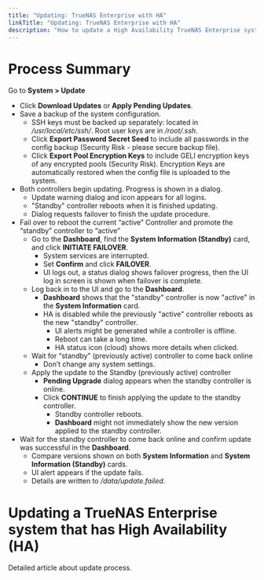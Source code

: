 ```yaml
---
title: "Updating: TrueNAS Enterprise with HA"
linkTitle: "Updating: TrueNAS Enterprise with HA"
description: "How to update a High Availability TrueNAS Enterprise system"
---
```


# Process Summary

Go to **System > Update**

  * Click **Download Updates** or **Apply Pending Updates**.
  * Save a backup of the system configuration.
    * SSH keys must be backed up separately: located in */usr/local/etc/ssh/*. Root user keys are in */root/.ssh*.
    * Click **Export Password Secret Seed** to include all passwords in the config backup (Security Risk - please secure backup file).
    * Click **Export Pool Encryption Keys** to include GELI encryption keys of any encrypted pools (Security Risk). Encryption Keys are automatically restored when the config file is uploaded to the system.
  * Both controllers begin updating. Progress is shown in a dialog.
    * Update warning dialog and icon appears for all logins.
    * "Standby" controller reboots when it is finished updating.
    * Dialog requests failover to finish the update procedure.
  * Fail over to reboot the current “active” Controller and promote the “standby” controller to “active”
    * Go to the **Dashboard**, find the **System Information (Standby)** card, and click **INITIATE FAILOVER**.
      * System services are interrupted.
      * Set **Confirm** and click **FAILOVER**.
      * UI logs out, a status dialog shows failover progress, then the UI log in screen is shown when failover is complete.
    * Log back in to the UI and go to the **Dashboard**.
      * **Dashboard** shows that the "standby" controller is now "active" in the **System Information** card.
      * HA is disabled while the previously "active" controller reboots as the new "standby" controller.
        * UI alerts might be generated while a controller is offline.
        * Reboot can take a long time.
        * HA status icon (cloud) shows more details when clicked.
    * Wait for “standby” (previously active) controller to come back online
      * Don’t change any system settings.
    * Apply the update to the Standby (previously active) controller
      * **Pending Upgrade** dialog appears when the standby controller is online.
      * Click **CONTINUE** to finish applying the update to the standby controller.
        * Standby controller reboots.
        * **Dashboard** might not immediately show the new version applied to the standby controller.
   * Wait for the standby controller to come back online and confirm update was successful in the **Dashboard**.
     * Compare versions shown on both **System Information** and **System Information (Standby)** cards.
     * UI alert appears if the update fails.
     * Details are written to */data/update.failed*.

# Updating a TrueNAS Enterprise system that has High Availability (HA)

Detailed article about update process.